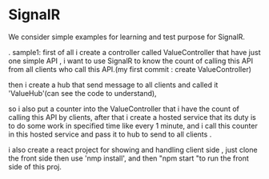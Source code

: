# SignalR
We consider simple examples for learning and test purpose for SignalR.

. sample1: first of all i create a controller called ValueController that have just one simple API , i want to use SignalR to know the count of calling this API from all clients who call this API.(my first commit : create ValueController)

then i create a hub that send message to all clients and called it 'ValueHub'(can see the code to understand), 

so i also put a counter into the ValueController that i have the count of calling this API by clients, after that i create a hosted service that its duty is to do some work in specified time like every 1 minute, and i call this counter in this hosted service and pass it to hub to send to all clients .

i also create a react project for showing and handling client side , just clone the front side then use 'nmp install', and then "npm start "to run the front side of this proj.


